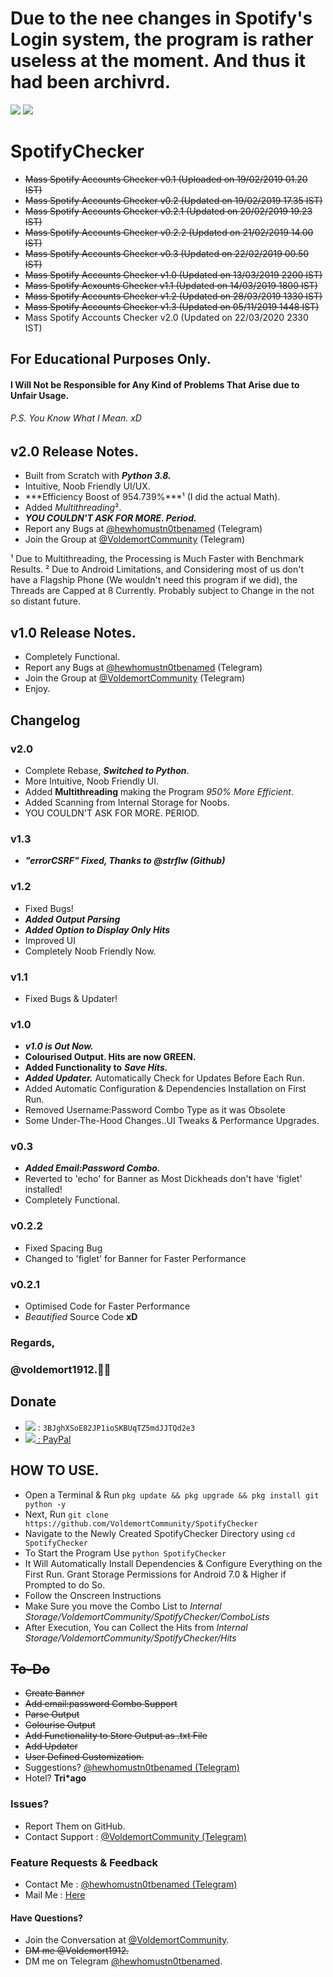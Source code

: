 # Due to the nee changes in Spotify's Login system, the program is rather useless at the moment. And thus it had been archivrd.

<a href="https://www.python.org/download/releases/3.0/"><IMG src="https://img.shields.io/pypi/pyversions/3.svg?label=Python&logo=python"></a>
<a href="https://t.me/VoldemortCommunity"><img src="https://img.shields.io/badge/Telegram-Group-blue.svg?logo=Telegram"></a>

# SpotifyChecker
- ~~Mass Spotify Accounts Checker v0.1 (Uploaded on 19/02/2019 01.20 IST)~~
- ~~Mass Spotify Accounts Checker v0.2 (Updated on 19/02/2019 17.35 IST)~~
- ~~Mass Spotify Accounts Checker v0.2.1 (Updated on 20/02/2019 19.23 IST)~~
- ~~Mass Spotify Accounts Checker v0.2.2 (Updated on 21/02/2019 14.00 IST)~~
- ~~Mass Spotify Accounts Checker v0.3 (Updated on 22/02/2019 00.50 IST)~~
- ~~Mass Spotify Accounts Checker v1.0 (Updated on 13/03/2019 2200 IST)~~
- ~~Mass Spotify Acxounts Checker v1.1 (Updated on 14/03/2019 1800 IST)~~
- ~~Mass Spotify Accounts Checker v1.2 (Updated on 28/03/2019 1330 IST)~~
- ~~Mass Spotify Accounts Checker v1.3 (Updated on 05/11/2019 1448 IST)~~
- Mass Spotify Accounts Checker v2.0 (Updated on 22/03/2020 2330 IST)

## For Educational Purposes Only.
#### I Will Not be Responsible for Any Kind of Problems That Arise due to Unfair Usage.
###### P.S. You Know What I Mean. xD

## v2.0 Release Notes.
* Built from Scratch with ***Python 3.8.***
* Intuitive, Noob Friendly UI/UX.
* ***Efficiency Boost of 954.739%***¹ (I did the actual Math).
* Added *Multithreading*².
* ***YOU COULDN'T ASK FOR MORE. Period.***
* Report any Bugs at [@hewhomustn0tbenamed](https://t.me/hewhomustn0tbenamed) (Telegram)
* Join the Group at [@VoldemortCommunity](https://t.me/VoldemortCommunity) (Telegram)


¹ Due to Multithreading, the Processing is Much Faster with Benchmark Results.
² Due to Android Limitations, and Considering most of us don't have a Flagship Phone (We wouldn't need this program if we did),  the Threads are Capped at 8 Currently. Probably subject to Change in the not so distant future.

## v1.0 Release Notes.
* Completely Functional.
* Report any Bugs at [@hewhomustn0tbenamed](https://t.me/hewhomustn0tbenamed) (Telegram)
* Join the Group at [@VoldemortCommunity](https://t.me/VoldemortCommunity) (Telegram)
* Enjoy.

## Changelog


### v2.0

* Complete Rebase, ***Switched to Python***.
* More Intuitive, Noob Friendly UI.
* Added __Multithreading__ making the Program *950% More Efficient*.
* Added Scanning from Internal Storage for Noobs.
* YOU COULDN'T ASK FOR MORE. PERIOD.

### v1.3
* ***"errorCSRF" Fixed, Thanks to @strflw (Github)***

### v1.2
* Fixed Bugs!
* ***Added Output Parsing***
* ***Added Option to Display Only Hits***
* Improved UI
* Completely Noob Friendly Now.

### v1.1
* Fixed Bugs & Updater!

### v1.0
* ***v1.0 is Out Now.***
* **Colourised Output. Hits are now GREEN.**
* **Added Functionality to** ***Save Hits.***
* ***Added Updater.*** Automatically Check for Updates Before Each Run.
* Added Automatic Configuration & Dependencies Installation on First Run.
* Removed Username:Password Combo Type as it was Obsolete
* Some Under-The-Hood Changes..UI Tweaks & Performance Upgrades.

### v0.3
* ***Added Email:Password Combo.***
* Reverted to 'echo' for Banner as Most Dickheads don't have 'figlet' installed!
* Completely Functional.

### v0.2.2
* Fixed Spacing Bug
* Changed to 'figlet' for Banner for Faster Performance

### v0.2.1
* Optimised Code for Faster Performance
* _Beautified_ Source Code __xD__


### Regards,
### @voldemort1912.🖖🏻

## Donate

- <img src="https://img.shields.io/badge/Donate-BTC-brightgreen.svg?logo=Bitcoin"> : `3BJghXSoE82JP1ioSKBUqTZ5mdJJTQd2e3`
- [<img src="https://img.shields.io/badge/PayPal-Donate-blue.svg?logo=PayPal"> : PayPal](https://paypal.me/Voldemort1912)

## HOW TO USE.
* Open a Terminal & Run `pkg update && pkg upgrade && pkg install git python -y`
* Next, Run `git clone https://github.com/VoldemortCommunity/SpotifyChecker`
* Navigate to the Newly Created SpotifyChecker Directory using `cd SpotifyChecker`
* To Start the Program Use `python SpotifyChecker`
* It Will Automatically Install Dependencies & Configure Everything on the First Run. Grant Storage Permissions for Android 7.0 & Higher if Prompted to do So.
* Follow the Onscreen Instructions
* Make Sure you move the Combo List to *Internal Storage/VoldemortCommunity/SpotifyChecker/ComboLists*
* After Execution, You can Collect the Hits from *Internal Storage/VoldemortCommunity/SpotifyChecker/Hits*


## ~~To-Do~~

* ~~Create Banner~~
* ~~Add email:password Combo Support~~
* ~~Parse Output~~
* ~~Colourise Output~~
* ~~Add Functionality to Store Output as .txt File~~
* ~~Add Updater~~
* ~~User Defined Customization.~~
* Suggestions? [@hewhomustn0tbenamed (Telegram)](https://t.me/hewhomustn0tbenamed)
* Hotel? __Tri*ago__

### Issues?

* Report Them on GitHub.
* Contact Support : [@VoldemortCommunity (Telegram)](https://t.me/VoldemortCommunity)

### Feature Requests & Feedback

* Contact Me : [@hewhomustn0tbenamed (Telegram)](https://t.me/hewhomustn0tbenamed)
* Mail Me : [Here](mailto:voldemort9278@gmail.com)

#### Have Questions?

* Join the Conversation at [@VoldemortCommunity](https://t.me/VoldemortCommunity).
* ~~DM me @Voldemort1912.~~
* DM me on Telegram [@hewhomustn0tbenamed](https://t.me/hewhomustn0tbenamed).
